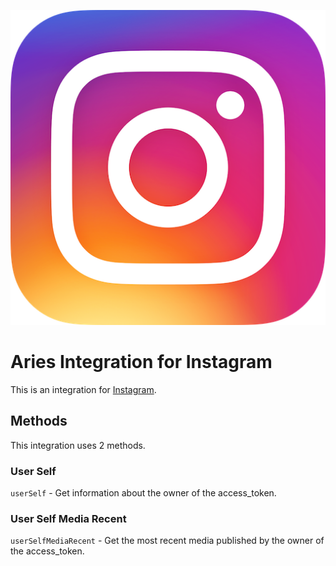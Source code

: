 ![alt text](/img/logo.png "Aries Integration for Instagram")

# Aries Integration for Instagram

This is an integration for [Instagram](https://instagram.com/).

## Methods
This integration uses 2 methods.

### User Self
`userSelf` - Get information about the owner of the access_token.

### User Self Media Recent
`userSelfMediaRecent` - Get the most recent media published by the owner of the access_token.

```